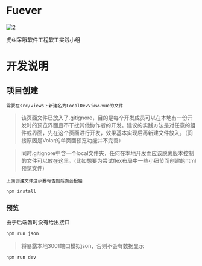 # Fuever

![2](https://user-images.githubusercontent.com/81243518/197668135-56ab8a08-531b-4625-94a2-1c29fa657133.png)

虎纠呆哦软件工程软工实践小组

# 开发说明
## 项目创建

`需要在src/views下新建名为LocalDevView.vue的文件`

> 该页面文件已放入了.gitignore，目的是每个开发成员可以在本地有一份开发时的预览界面且不干扰其他协作者的开发。建议的实践方法是对任意的组件或界面，先在这个页面进行开发，效果基本实现后再新建文件放入。（间接原因是Volar的单页面预览功能并不完善）

> 同时.gitignore中含一个local文件夹，任何在本地开发而应该脱离版本控制的文件可以放在这里。(比如想要为尝试flex布局中一些小细节而创建的html预览文件)

`上面创建文件这步要有否则后面会报错`

```sh
npm install
```

### 预览
由于后端暂时没有给出接口
```sh
npm run json
```

> 将暴露本地3001端口模拟json，否则不会有数据显示


```sh
npm run dev
```

